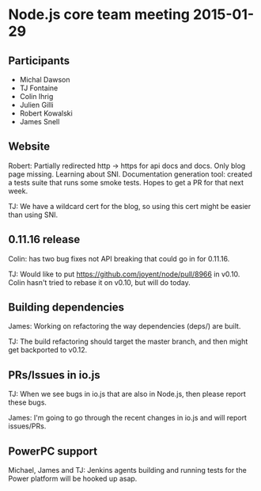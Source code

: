 # Node.js core team meeting 2015-01-29

## Participants

* Michal Dawson
* TJ Fontaine
* Colin Ihrig
* Julien Gilli
* Robert Kowalski
* James Snell

## Website

Robert: Partially redirected http -> https for api docs and docs. Only blog
page missing. Learning about SNI. Documentation generation tool: created a
tests suite that runs some smoke tests. Hopes to get a PR for that next week.

TJ: We have a wildcard cert for the blog, so using this cert might be easier
than using SNI.

## 0.11.16 release

Colin: has two bug fixes not API breaking that could go in for 0.11.16.

TJ: Would like to put <https://github.com/joyent/node/pull/8966> in v0.10. Colin
hasn't tried to rebase it on v0.10, but will do today.

## Building dependencies

James: Working on refactoring the way dependencies (deps/) are built.

TJ: The build refactoring should target the master branch, and then might get
backported to v0.12.

## PRs/Issues in io.js

TJ: When we see bugs in io.js that are also in Node.js, then please report
these bugs.

James: I'm going to go through the recent changes in io.js and will report
issues/PRs.

## PowerPC support

Michael, James and TJ: Jenkins agents building and running tests for the Power
platform will be hooked up asap.
